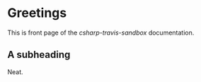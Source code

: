 # Greetings
This is front page of the *csharp-travis-sandbox* documentation.

## A subheading
Neat.
